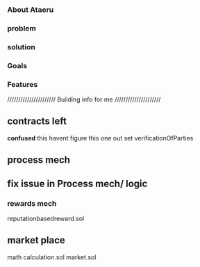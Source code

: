 ### About Ataeru 

### problem

### solution

### Goals

### Features

//////////////////////
Building info for me
/////////////////////
## contracts left


**confused** this havent figure  this one out set
verificationOfParties


## process mech 

## fix issue in Process mech/ logic

### rewards mech
reputationbasedreward.sol

## market place
math calculation.sol
market.sol

